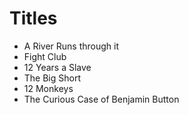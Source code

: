 # Titles

- A River Runs through it
- Fight Club
- 12 Years a Slave
- The Big Short
- 12 Monkeys
- The Curious Case of Benjamin Button
